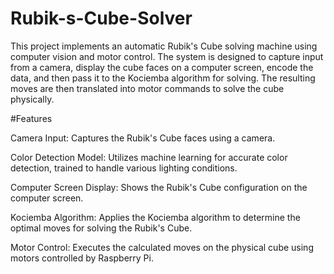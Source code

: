 # Rubik-s-Cube-Solver

This project implements an automatic Rubik's Cube solving machine using computer vision and motor control. The system is designed to capture input from a camera, display the cube faces on a computer screen, encode the data, and then pass it to the Kociemba algorithm for solving. The resulting moves are then translated into motor commands to solve the cube physically.

#Features

Camera Input: Captures the Rubik's Cube faces using a camera.

Color Detection Model: Utilizes machine learning for accurate color detection, trained to handle various lighting conditions.

Computer Screen Display: Shows the Rubik's Cube configuration on the computer screen.

Kociemba Algorithm: Applies the Kociemba algorithm to determine the optimal moves for solving the Rubik's Cube.

Motor Control: Executes the calculated moves on the physical cube using motors controlled by Raspberry Pi.
